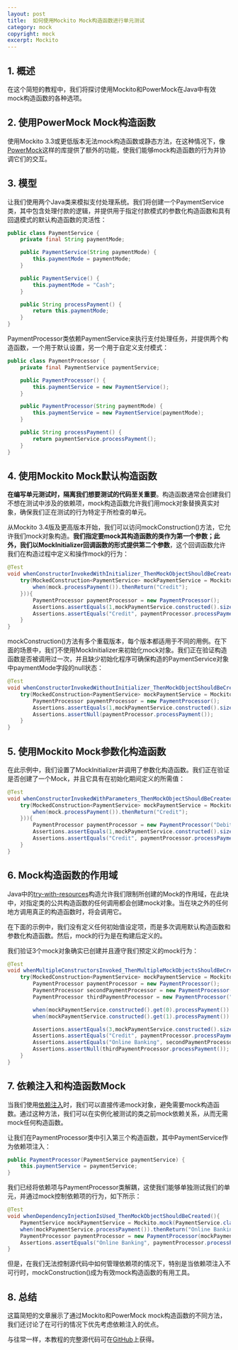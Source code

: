 ```yaml
---
layout: post
title:  如何使用Mockito Mock构造函数进行单元测试
category: mock
copyright: mock
excerpt: Mockito
---
```


## 1. 概述

在这个简短的教程中，我们将探讨使用Mockito和PowerMock在Java中有效mock构造函数的各种选项。

## 2. 使用PowerMock Mock构造函数

使用Mockito 3.3或更低版本无法mock构造函数或静态方法，在这种情况下，像[PowerMock](https://www.baeldung.com/intro-to-powermock)这样的库提供了额外的功能，使我们能够mock构造函数的行为并协调它们的交互。

## 3. 模型

让我们使用两个Java类来模拟支付处理系统。我们将创建一个PaymentService类，其中包含处理付款的逻辑，并提供用于指定付款模式的参数化构造函数和具有回退模式的默认构造函数的灵活性：

```java
public class PaymentService {
    private final String paymentMode;

    public PaymentService(String paymentMode) {
        this.paymentMode = paymentMode;
    }

    public PaymentService() {
        this.paymentMode = "Cash";
    }

    public String processPayment() {
        return this.paymentMode;
    }
}
```

PaymentProcessor类依赖PaymentService来执行支付处理任务，并提供两个构造函数，一个用于默认设置，另一个用于自定义支付模式：

```java
public class PaymentProcessor {
    private final PaymentService paymentService;

    public PaymentProcessor() {
        this.paymentService = new PaymentService();
    }

    public PaymentProcessor(String paymentMode) {
        this.paymentService = new PaymentService(paymentMode);
    }

    public String processPayment() {
        return paymentService.processPayment();
    }
}
```

## 4. 使用Mockito Mock默认构造函数

**在编写单元测试时，隔离我们想要测试的代码至关重要**。构造函数通常会创建我们不想在测试中涉及的依赖项，mock构造函数允许我们用mock对象替换真实对象，确保我们正在测试的行为特定于所检查的单元。

从Mockito 3.4版及更高版本开始，我们可以访问mockConstruction()方法，它允许我们mock对象构造。**我们指定要mock其构造函数的类作为第一个参数；此外，我们以MockInitializer回调函数的形式提供第二个参数**，这个回调函数允许我们在构造过程中定义和操作mock的行为：

```java
@Test
void whenConstructorInvokedWithInitializer_ThenMockObjectShouldBeCreated(){
    try(MockedConstruction<PaymentService> mockPaymentService = Mockito.mockConstruction(PaymentService.class,(mock,context)-> {
        when(mock.processPayment()).thenReturn("Credit");
    })){
        PaymentProcessor paymentProcessor = new PaymentProcessor();
        Assertions.assertEquals(1,mockPaymentService.constructed().size());
        Assertions.assertEquals("Credit", paymentProcessor.processPayment());
    }
}
```

mockConstruction()方法有多个重载版本，每个版本都适用于不同的用例。在下面的场景中，我们不使用MockInitializer来初始化mock对象。我们正在验证构造函数是否被调用过一次，并且缺少初始化程序可确保构造的PaymentService对象中paymentMode字段的null状态：

```java
@Test
void whenConstructorInvokedWithoutInitializer_ThenMockObjectShouldBeCreatedWithNullFields(){
    try(MockedConstruction<PaymentService> mockPaymentService = Mockito.mockConstruction(PaymentService.class)){
        PaymentProcessor paymentProcessor = new PaymentProcessor();
        Assertions.assertEquals(1,mockPaymentService.constructed().size());
        Assertions.assertNull(paymentProcessor.processPayment());
    }
}
```

## 5. 使用Mockito Mock参数化构造函数

在此示例中，我们设置了MockInitializer并调用了参数化构造函数。我们正在验证是否创建了一个Mock，并且它具有在初始化期间定义的所需值：

```java
@Test
void whenConstructorInvokedWithParameters_ThenMockObjectShouldBeCreated(){
    try(MockedConstruction<PaymentService> mockPaymentService = Mockito.mockConstruction(PaymentService.class,(mock, context) -> {
        when(mock.processPayment()).thenReturn("Credit");
    })){
        PaymentProcessor paymentProcessor = new PaymentProcessor("Debit");
        Assertions.assertEquals(1,mockPaymentService.constructed().size());
        Assertions.assertEquals("Credit", paymentProcessor.processPayment());
    }
}
```

## 6. Mock构造函数的作用域

Java中的[try-with-resources](https://www.baeldung.com/java-try-with-resources)构造允许我们限制所创建的Mock的作用域，在此块中，对指定类的公共构造函数的任何调用都会创建mock对象。当在块之外的任何地方调用真正的构造函数时，将会调用它。

在下面的示例中，我们没有定义任何初始值设定项，而是多次调用默认构造函数和参数化构造函数。然后，mock的行为是在构建后定义的。

我们验证3个mock对象确实已创建并且遵守我们预定义的mock行为：

```java
@Test
void whenMultipleConstructorsInvoked_ThenMultipleMockObjectsShouldBeCreated(){
    try(MockedConstruction<PaymentService> mockPaymentService = Mockito.mockConstruction(PaymentService.class)){
        PaymentProcessor paymentProcessor = new PaymentProcessor();
        PaymentProcessor secondPaymentProcessor = new PaymentProcessor();
        PaymentProcessor thirdPaymentProcessor = new PaymentProcessor("Debit");

        when(mockPaymentService.constructed().get(0).processPayment()).thenReturn("Credit");
        when(mockPaymentService.constructed().get(1).processPayment()).thenReturn("Online Banking");

        Assertions.assertEquals(3,mockPaymentService.constructed().size());
        Assertions.assertEquals("Credit", paymentProcessor.processPayment());
        Assertions.assertEquals("Online Banking", secondPaymentProcessor.processPayment());
        Assertions.assertNull(thirdPaymentProcessor.processPayment());
    }
}
```

## 7. 依赖注入和构造函数Mock

当我们使用[依赖注入](https://www.baeldung.com/spring-dependency-injection)时，我们可以直接传递mock对象，避免需要mock构造函数。通过这种方法，我们可以在实例化被测试的类之前mock依赖关系，从而无需mock任何构造函数。

让我们在PaymentProcessor类中引入第三个构造函数，其中PaymentService作为依赖项注入：

```java
public PaymentProcessor(PaymentService paymentService) {
    this.paymentService = paymentService;
}
```

我们已经将依赖项与PaymentProcessor类解耦，这使我们能够单独测试我们的单元，并通过mock控制依赖项的行为，如下所示：

```java
@Test
void whenDependencyInjectionIsUsed_ThenMockObjectShouldBeCreated(){
    PaymentService mockPaymentService = Mockito.mock(PaymentService.class);
    when(mockPaymentService.processPayment()).thenReturn("Online Banking");
    PaymentProcessor paymentProcessor = new PaymentProcessor(mockPaymentService);
    Assertions.assertEquals("Online Banking", paymentProcessor.processPayment());
}
```

但是，在我们无法控制源代码中如何管理依赖项的情况下，特别是当依赖项注入不可行时，mockConstruction()成为有效mock构造函数的有用工具。

## 8. 总结

这篇简短的文章展示了通过Mockito和PowerMock mock构造函数的不同方法，我们还讨论了在可行的情况下优先考虑依赖注入的优点。

与往常一样，本教程的完整源代码可在[GitHub](https://github.com/tuyucheng7/taketoday-tutorial4j/tree/master/software.test/mockito-2)上获得。